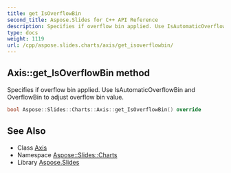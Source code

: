 ```yaml
---
title: get_IsOverflowBin
second_title: Aspose.Slides for C++ API Reference
description: Specifies if overflow bin applied. Use IsAutomaticOverflowBin and OverflowBin to adjust overflow bin value.
type: docs
weight: 1119
url: /cpp/aspose.slides.charts/axis/get_isoverflowbin/
---
```

## Axis::get_IsOverflowBin method


Specifies if overflow bin applied. Use IsAutomaticOverflowBin and OverflowBin to adjust overflow bin value.

```cpp
bool Aspose::Slides::Charts::Axis::get_IsOverflowBin() override
```

## See Also

* Class [Axis](../)
* Namespace [Aspose::Slides::Charts](../../)
* Library [Aspose.Slides](../../../)
